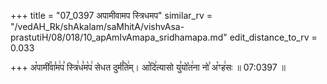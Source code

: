 +++
title = "07_0397 अपामीवामप स्त्रिधमप"
similar_rv = "/vedAH_Rk/shAkalam/saMhitA/vishvAsa-prastutiH/08/018/10_apAmIvAmapa_sridhamapa.md"
edit_distance_to_rv = 0.033

+++
अ꣡पामी꣢꣯वा꣣म꣢प꣣ स्त्रि꣢ध꣣म꣡प꣢ सेधत दुर्म꣣ति꣢म्। आ꣡दि꣢त्यासो यु꣣यो꣡त꣢ना नो꣣ अ꣡ꣳह꣢सः ॥ 07:0397 ॥

<div class="js_include " url="/vedAH_Rk/shAkalam/saMhitA/vishvAsa-prastutiH/08/018/10_apAmIvAmapa_sridhamapa.md"  newLevelForH1="2" title="विश्वास-शाकल-प्रस्तुतिः"  > </div>